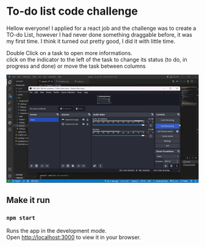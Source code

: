 # To-do list code challenge

Hellow everyone!
I applied for a react job and the challenge was to create a TO-do List, however I had never done something draggable before, it was my first time. I think it turned out pretty good, I did it with little time.

Double Click on a task to open more informations.  
click on the indicator to the left of the task to change its status (to do, in progress and done) or move the task between columns


![](todolist.gif)



## Make it run

### `npm start`

Runs the app in the development mode.\
Open [http://localhost:3000](http://localhost:3000) to view it in your browser.
